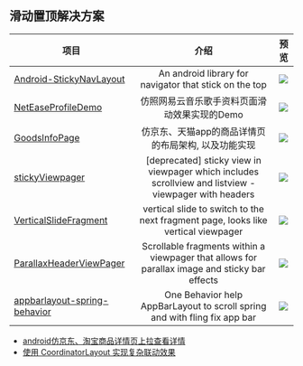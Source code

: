 ## 滑动置顶解决方案
| 项目 |介绍|预览|
| -------- |:--:|:--:|
| [Android-StickyNavLayout][1] | An android library for navigator that stick on the top | ![][101]|
| [NetEaseProfileDemo][2] | 仿照网易云音乐歌手资料页面滑动效果实现的Demo | ![][102]|
| [GoodsInfoPage][3] | 仿京东、天猫app的商品详情页的布局架构, 以及功能实现 | ![][103]|
| [stickyViewpager][4] | [deprecated] sticky view in viewpager which includes scrollview and listview - viewpager with headers | ![][104]|
| [VerticalSlideFragment][5] | vertical slide to switch to the next fragment page, looks like vertical viewpager | ![][105]|
| [ParallaxHeaderViewPager][6] | Scrollable fragments within a viewpager that allows for parallax image and sticky bar effects | ![][106]|
| [appbarlayout-spring-behavior][7] | One Behavior help AppBarLayout to scroll spring and with fling fix app bar | ![][107]|



<!--项目链接-->
[1]:https://github.com/sangmingming/Android-StickyNavLayout
[2]:https://blog.csdn.net/u011734444/article/details/51471182
[3]:https://github.com/hexianqiao3755/GoodsInfoPage
[4]:https://github.com/xmuSistone/stickyViewpager
[5]:https://github.com/xmuSistone/VerticalSlideFragment
[6]:https://github.com/boxme/ParallaxHeaderViewPager
[7]:https://github.com/ToDou/appbarlayout-spring-behavior


<!--图片链接 依次对应-->
[101]:https://github.com/sangmingming/Android-StickyNavLayout/blob/master/sc.gif?raw=true
[102]:https://img-blog.csdn.net/20160523110212030?watermark/2/text/aHR0cDovL2Jsb2cuY3Nkbi5uZXQv/font/5a6L5L2T/fontsize/400/fill/I0JBQkFCMA==/dissolve/70/gravity/SouthEast
[103]:https://github.com/hexianqiao3755/GoodsInfoPage/blob/master/demo.gif?raw=true
[104]:https://github.com/xmuSistone/stickyViewpager/blob/master/gif01.gif?raw=true
[105]:https://github.com/xmuSistone/VerticalSlideFragment/blob/master/capture.gif?raw=true
[106]:https://upload-images.jianshu.io/upload_images/1354448-77ba8fe85699b899.gif?imageMogr2/auto-orient/strip
[107]:https://github.com/ToDou/appbarlayout-spring-behavior/blob/master/screenshot/appbar_spring_blur_tab.gif?raw=true


 
 - [android仿京东、淘宝商品详情页上拉查看详情](https://github.com/ysnows/DoubleScrollVIew)
 - [使用 CoordinatorLayout 实现复杂联动效果](https://www.jianshu.com/p/7f50faa65622)
